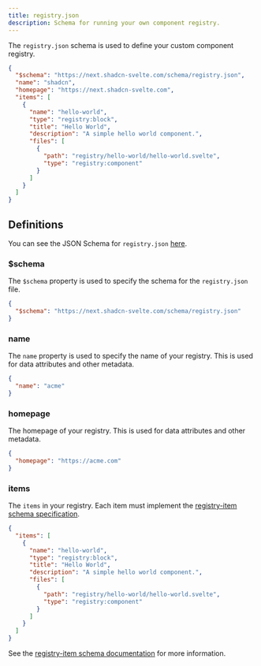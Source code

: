```yaml
---
title: registry.json
description: Schema for running your own component registry.
---
```


The `registry.json` schema is used to define your custom component registry.

```json title="registry.json" showLineNumbers
{
  "$schema": "https://next.shadcn-svelte.com/schema/registry.json",
  "name": "shadcn",
  "homepage": "https://next.shadcn-svelte.com",
  "items": [
    {
      "name": "hello-world",
      "type": "registry:block",
      "title": "Hello World",
      "description": "A simple hello world component.",
      "files": [
        {
          "path": "registry/hello-world/hello-world.svelte",
          "type": "registry:component"
        }
      ]
    }
  ]
}
```

## Definitions

You can see the JSON Schema for `registry.json` [here](https://next.shadcn-svelte.com/schema/registry.json).

### $schema

The `$schema` property is used to specify the schema for the `registry.json` file.

```json title="registry.json" showLineNumbers
{
  "$schema": "https://next.shadcn-svelte.com/schema/registry.json"
}
```

### name

The `name` property is used to specify the name of your registry. This is used for data attributes and other metadata.

```json title="registry.json" showLineNumbers
{
  "name": "acme"
}
```

### homepage

The homepage of your registry. This is used for data attributes and other metadata.

```json title="registry.json" showLineNumbers
{
  "homepage": "https://acme.com"
}
```

### items

The `items` in your registry. Each item must implement the [registry-item schema specification](https://next.shadcn-svelte.com/schema/registry-item.json).

```json title="registry.json" showLineNumbers
{
  "items": [
    {
      "name": "hello-world",
      "type": "registry:block",
      "title": "Hello World",
      "description": "A simple hello world component.",
      "files": [
        {
          "path": "registry/hello-world/hello-world.svelte",
          "type": "registry:component"
        }
      ]
    }
  ]
}
```

See the [registry-item schema documentation](/docs/registry/registry-item-json) for more information.
